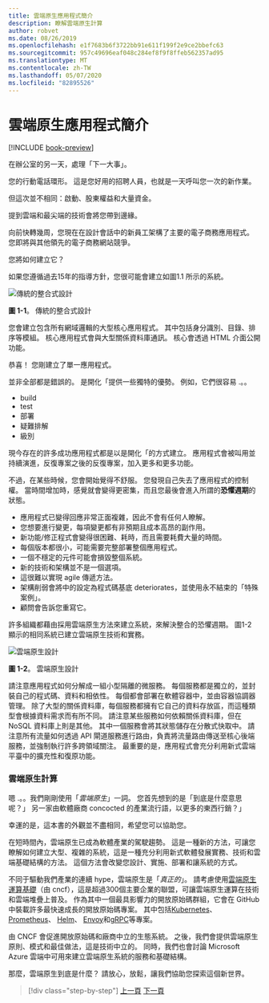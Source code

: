```yaml
---
title: 雲端原生應用程式簡介
description: 瞭解雲端原生計算
author: robvet
ms.date: 08/26/2019
ms.openlocfilehash: e1f7683b6f3722bb91e611f199f2e9ce2bbefc63
ms.sourcegitcommit: 957c49696eaf048c284ef8f9f8ffeb562357ad95
ms.translationtype: MT
ms.contentlocale: zh-TW
ms.lasthandoff: 05/07/2020
ms.locfileid: "82895526"
---
```

# <a name="introduction-to-cloud-native-applications"></a>雲端原生應用程式簡介

[!INCLUDE [book-preview](../../../includes/book-preview.md)]

在辦公室的另一天，處理「下一大事」。

您的行動電話環形。 這是您好用的招聘人員，也就是一天呼叫您一次的新作業。

但這次並不相同：啟動、股東權益和大量資金。

提到雲端和最尖端的技術會將您帶到邊緣。

向前快轉幾周，您現在在設計會話中的新員工架構了主要的電子商務應用程式。 您即將與其他領先的電子商務網站競爭。

您將如何建立它？

如果您遵循過去15年的指導方針，您很可能會建立如圖1.1 所示的系統。

![傳統的整合式設計](./media/monolithic-design.png)

**圖 1-1**。 傳統的整合式設計

您會建立包含所有網域邏輯的大型核心應用程式。 其中包括身分識別、目錄、排序等模組。 核心應用程式會與大型關係資料庫通訊。 核心會透過 HTML 介面公開功能。

恭喜！  您剛建立了單一應用程式。

並非全部都是錯誤的。 是開化「提供一些獨特的優勢。 例如，它們很容易 .。。

- build
- test
- 部署
- 疑難排解
- 級別

現今存在的許多成功應用程式都是以是開化「的方式建立。 應用程式會被叫用並持續演進，反復專案之後的反復專案，加入更多和更多功能。

不過，在某些時候，您會開始覺得不舒服。 您發現自己失去了應用程式的控制權。 當時間增加時，感覺就會變得更密集，而且您最後會進入所謂的**恐懼週期**的狀態。

- 應用程式已變得回應非常正面複雜，因此不會有任何人瞭解。
- 您想要進行變更，每項變更都有非預期且成本高昂的副作用。
- 新功能/修正程式會變得很困難、耗時，而且需要耗費大量的時間。
- 每個版本都很小，可能需要完整部署整個應用程式。
- 一個不穩定的元件可能會損毀整個系統。
- 新的技術和架構並不是一個選項。
- 這很難以實現 agile 傳遞方法。
- 架構削弱會將中的設定為程式碼基底 deteriorates，並使用永不結束的「特殊案例」。
- 顧問會告訴您重寫它。

許多組織都藉由採用雲端原生方法來建立系統，來解決整合的恐懼週期。 圖1-2 顯示的相同系統已建立雲端原生技術和實務。

![雲端原生設計](./media/cloud-native-design.png)

**圖 1-2**。 雲端原生設計

請注意應用程式如何分解成一組小型隔離的微服務。 每個服務都是獨立的，並封裝自己的程式碼、資料和相依性。 每個都會部署在軟體容器中，並由容器協調器管理。 除了大型的關係資料庫，每個服務都擁有它自己的資料存放區，而這種類型會根據資料需求而有所不同。 請注意某些服務如何依賴關係資料庫，但在 NoSQL 資料庫上則是其他。 其中一個服務會將其狀態儲存在分散式快取中。 請注意所有流量如何透過 API 閘道服務進行路由，負責將流量路由傳送至核心後端服務，並強制執行許多跨領域關注。 最重要的是，應用程式會充分利用新式雲端平臺中的擴充性和復原功能。

### <a name="cloud-native-computing"></a>雲端原生計算

嗯 .。。我們剛剛使用「*雲端原生*」一詞。 您首先想到的是「到底是什麼意思呢？」 另一家由軟體廠商 concocted 的產業流行語，以更多的東西行銷？」

幸運的是，這本書的外觀並不盡相同，希望您可以協助您。

在短時間內，雲端原生已成為軟體產業的駕駛趨勢。 這是一種新的方法，可讓您瞭解如何建立大型、複雜的系統，這是一種充分利用新式軟體發展實務、技術和雲端基礎結構的方法。 這個方法會改變您設計、實施、部署和讓系統的方式。

不同于驅動我們產業的連續 hype，雲端原生是「*真正的*」。 請考慮使用[雲端原生運算基礎](https://www.cncf.io/)（由 cncf），這是超過300個主要企業的聯盟，可讓雲端原生運算在技術和雲端堆疊上普及。 作為其中一個最具影響力的開放原始碼群組，它會在 GitHub 中裝載許多最快速成長的開放原始碼專案。 其中包括[Kubernetes](https://kubernetes.io/)、 [Prometheus](https://prometheus.io/)、 [Helm](https://helm.sh/)、 [Envoy](https://www.envoyproxy.io/)和[gRPC](https://grpc.io/)等專案。

由 CNCF 會促進開放原始碼和廠商中立的生態系統。 之後，我們會提供雲端原生原則、模式和最佳做法，這是技術中立的。 同時，我們也會討論 Microsoft Azure 雲端中可用來建立雲端原生系統的服務和基礎結構。

那麼，雲端原生到底是什麼？ 請放心，放鬆，讓我們協助您探索這個新世界。

>[!div class="step-by-step"]
>[上一頁](index.md)
>[下一頁](definition.md)
